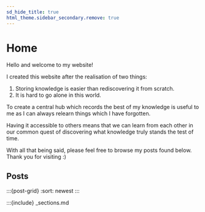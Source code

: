 ```yaml
---
sd_hide_title: true
html_theme.sidebar_secondary.remove: true
---
```


# Home

Hello and welcome to my website!

I created this website after the realisation of two things:

1. Storing knowledge is easier than rediscovering it from scratch.
1. It is hard to go alone in this world.

To create a central hub which records the best of my knowledge is useful to me as I can always relearn things which I have forgotten.

Having it accessible to others means that we can learn from each other in our common quest of discovering what knowledge truly stands the test of time.

With all that being said, please feel free to browse my posts found below. Thank you for visiting :)

## Posts

:::{post-grid}
:sort: newest
:::

<!-- Do not delete this as it will break section navigation otherwise -->
:::{include} _sections.md
